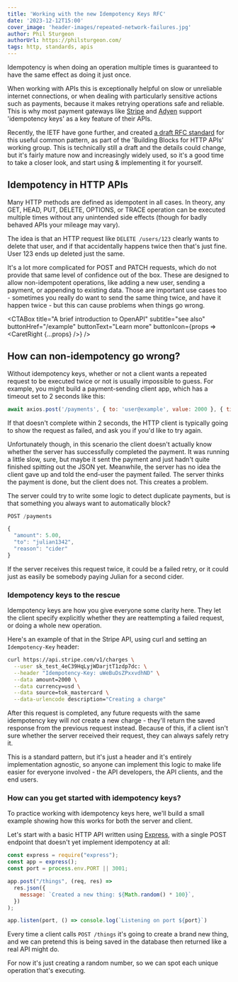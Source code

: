 ```yaml
---
title: 'Working with the new Idempotency Keys RFC'
date: '2023-12-12T15:00'
cover_image: 'header-images/repeated-network-failures.jpg'
author: Phil Sturgeon
authorUrl: https://philsturgeon.com/
tags: http, standards, apis
---
```


<HighlightedParagraphs>
Idempotency is when doing an operation multiple times is guaranteed to have the same effect as doing it just once.

When working with APIs this is exceptionally helpful on slow or unreliable internet connections, or when dealing with particularly sensitive actions such as payments, because it makes retrying operations safe and reliable. This is why most payment gateways like [Stripe](https://stripe.com/docs/api/idempotent_requests) and [Adyen](https://docs.adyen.com/development-resources/api-idempotency/) support 'idempotency keys' as a key feature of their APIs.

Recently, the IETF have gone further, and created [a draft RFC standard](https://datatracker.ietf.org/doc/draft-ietf-httpapi-idempotency-key-header/) for this useful common pattern, as part of the 'Building Blocks for HTTP APIs' working group. This is technically still a draft and the details could change, but it's fairly mature now and increasingly widely used, so it's a good time to take a closer look, and start using & implementing it for yourself.

</HighlightedParagraphs>

## Idempotency in HTTP APIs

Many HTTP methods are defined as idempotent in all cases. In theory, any GET, HEAD, PUT, DELETE, OPTIONS, or TRACE operation can be executed multiple times without any unintended side effects (though for badly behaved APIs your mileage may vary).

The idea is that an HTTP request like `DELETE /users/123` clearly wants to delete that user, and if that accidentally happens twice then that's just fine. User 123 ends up deleted just the same.

It's a lot more complicated for POST and PATCH requests, which do not provide that same level of confidence out of the box. These are designed to allow non-idempotent operations, like adding a new user, sending a payment, or appending to existing data. Those are important use cases too - sometimes you really do want to send the same thing twice, and have it happen twice - but this can cause problems when things go wrong.

<CTABox
title="A brief introduction to OpenAPI"
subtitle="see also"
buttonHref="/example"
buttonText="Learn more"
buttonIcon={props => <CaretRight {...props} />}
/>

## How can non-idempotency go wrong?

Without idempotency keys, whether or not a client wants a repeated request to be executed twice or not is usually impossible to guess. For example, you might build a payment-sending client app, which has a timeout set to 2 seconds like this:

```js
await axios.post('/payments', { to: 'user@example', value: 2000 }, { timeout: 2000 });
```

If that doesn't complete within 2 seconds, the HTTP client is typically going to show the request as failed, and ask you if you'd like to try again.

Unfortunately though, in this scenario the client doesn't actually know whether the server has successfully completed the payment. It was running a little slow, sure, but maybe it sent the payment and just hadn't quite finished spitting out the JSON yet. Meanwhile, the server has no idea the client gave up and told the end-user the payment failed. The server thinks the payment is done, but the client does not. This creates a problem.

The server could try to write some logic to detect duplicate payments, but is that something you always want to automatically block?

```js
POST /payments

{
  "amount": 5.00,
  "to": "julian1342",
  "reason": "cider"
}
```

If the server receives this request twice, it could be a failed retry, or it could just as easily be somebody paying Julian for a second cider.

### Idempotency keys to the rescue

Idempotency keys are how you give everyone some clarity here. They let the client specify explicitly whether they are reattempting a failed request, or doing a whole new operation.

Here's an example of that in the Stripe API, using curl and setting an `Idempotency-Key` header:

```bash
curl https://api.stripe.com/v1/charges \
  --user sk_test_4eC39HqLyjWDarjtT1zdp7dc: \
  --header "Idempotency-Key: uWeBuDsZPxxvdhND" \
  --data amount=2000 \
  --data currency=usd \
  --data source=tok_mastercard \
  --data-urlencode description="Creating a charge"
```

After this request is completed, any future requests with the same idempotency key will _not_ create a new charge - they'll return the saved response from the previous request instead. Because of this, if a client isn't sure whether the server received their request, they can always safely retry it.

This is a standard pattern, but it's just a header and it's entirely implementation agnostic, so anyone can implement this logic to make life easier for everyone involved - the API developers, the API clients, and the end users.

### How can you get started with idempotency keys?

To practice working with idempotency keys here, we'll build a small example showing how this works for both the server and client.

Let's start with a basic HTTP API written using [Express](https://expressjs.com/), with a single POST endpoint that doesn't yet implement idempotency at all:

```js
const express = require("express");
const app = express();
const port = process.env.PORT || 3001;

app.post("/things", (req, res) =>
  res.json({
    message: `Created a new thing: ${Math.random() * 100}`,
  })
);

app.listen(port, () => console.log(`Listening on port ${port}`)
```

Every time a client calls `POST /things` it's going to create a brand new thing, and we can pretend this is being saved in the database then returned like a real API might do.

For now it's just creating a random number, so we can spot each unique operation that's executing.
